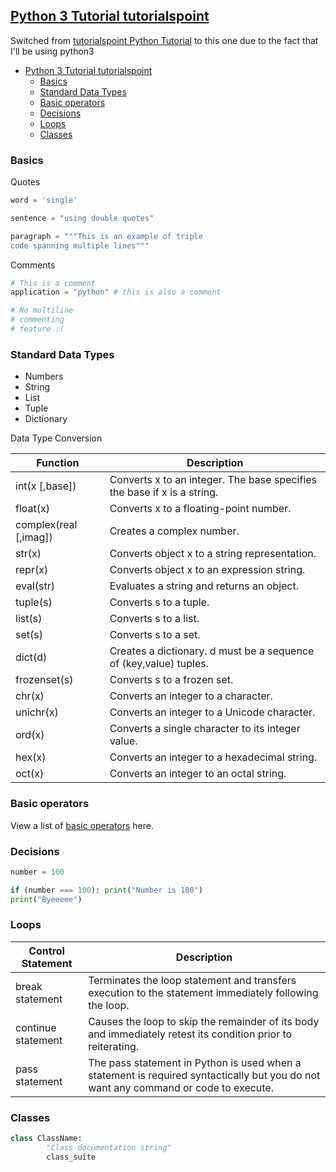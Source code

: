 ## [Python 3 Tutorial tutorialspoint](https://www.tutorialspoint.com/python3/index.htm)

Switched from [tutorialspoint Python Tutorial](https://www.tutorialspoint.com/python/index.htm) to this one due to the fact that I'll be using python3

- [Python 3 Tutorial tutorialspoint](#python-3-tutorial-tutorialspoint)
  - [Basics](#basics)
  - [Standard Data Types](#standard-data-types)
  - [Basic operators](#basic-operators)
  - [Decisions](#decisions)
  - [Loops](#loops)
  - [Classes](#classes)

### Basics

Quotes

```python
word = 'single'

sentence = "using double quotes"

paragraph = """This is an example of triple
code spanning multiple lines"""
```

Comments

```python
# This is a comment
application = "python" # this is also a comment

# No multiline
# commenting
# feature :(
```

### Standard Data Types

- Numbers
- String
- List
- Tuple
- Dictionary

Data Type Conversion

| Function              | Description                                                             |
| --------------------- | ----------------------------------------------------------------------- |
| int(x [,base])        | Converts x to an integer. The base specifies the base if x is a string. |
| float(x)              | Converts x to a floating-point number.                                  |
| complex(real [,imag]) | Creates a complex number.                                               |
| str(x)                | Converts object x to a string representation.                           |
| repr(x)               | Converts object x to an expression string.                              |
| eval(str)             | Evaluates a string and returns an object.                               |
| tuple(s)              | Converts s to a tuple.                                                  |
| list(s)               | Converts s to a list.                                                   |
| set(s)                | Converts s to a set.                                                    |
| dict(d)               | Creates a dictionary. d must be a sequence of (key,value) tuples.       |
| frozenset(s)          | Converts s to a frozen set.                                             |
| chr(x)                | Converts an integer to a character.                                     |
| unichr(x)             | Converts an integer to a Unicode character.                             |
| ord(x)                | Converts a single character to its integer value.                       |
| hex(x)                | Converts an integer to a hexadecimal string.                            |
| oct(x)                | Converts an integer to an octal string.                                 |

### Basic operators

View a list of [basic operators](./basic-operators.md) here.

### Decisions

```python
number = 100

if (number === 100): print("Number is 100")
print("Byeeeee")

```

### Loops

| Control Statement  | Description                                                                                                                         |
| ------------------ | ----------------------------------------------------------------------------------------------------------------------------------- |
| break statement    | Terminates the loop statement and transfers execution to the statement immediately following the loop.                              |
| continue statement | Causes the loop to skip the remainder of its body and immediately retest its condition prior to reiterating.                        |
| pass statement     | The pass statement in Python is used when a statement is required syntactically but you do not want any command or code to execute. |


### Classes

```python
class ClassName:
        "Class documentation string"
        class_suite
```